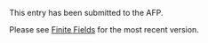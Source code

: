 This entry has been submitted to the AFP.

Please see [Finite Fields](https://www.isa-afp.org/entries/Finite_Fields.html) for the most recent version.
